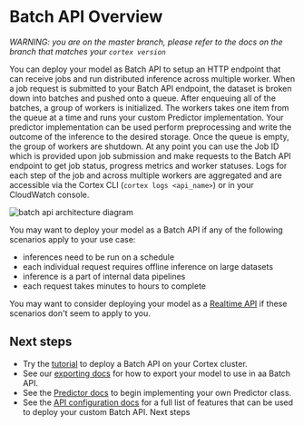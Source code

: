 # Batch API Overview

_WARNING: you are on the master branch, please refer to the docs on the branch that matches your `cortex version`_

You can deploy your model as Batch API to setup an HTTP endpoint that can receive jobs and run distributed inference across multiple worker. When a job request is submitted to your Batch API endpoint, the dataset is broken down into batches and pushed onto a queue. After enqueuing all of the batches, a group of workers is initialized. The workers takes one item from the queue at a time and runs your custom Predictor implementation. Your predictor implementation can be used perform preprocessing and write the outcome of the inference to the desired storage. Once the queue is empty, the group of workers are shutdown. At any point you can use the Job ID which is provided upon job submission and make requests to the Batch API endpoint to get job status, progress metrics and worker statuses. Logs for each step of the job and across multiple workers are aggregated and are accessible via the Cortex CLI (`cortex logs <api_name>`) or in your CloudWatch console.

![batch api architecture diagram](https://user-images.githubusercontent.com/4365343/87894668-6373a700-ca11-11ea-901e-350809f72821.png)

You may want to deploy your model as a Batch API if any of the following scenarios apply to your use case:

* inferences need to be run on a schedule
* each individual request requires offline inference on large datasets
* inference is a part of internal data pipelines
* each request takes minutes to hours to complete

You may want to consider deploying your model as a [Realtime API](#syncapi.md) if these scenarios don't seem to apply to you.

## Next steps

<!-- CORTEX_VERSION_MINOR -->
* Try the [tutorial](../../examples/sklearn/iris-classifier/README.md) to deploy a Batch API on your Cortex cluster.
* See our [exporting docs](../deployments/exporting.md) for how to export your model to use in aa Batch API.
* See the [Predictor docs](batchapi/predictors.md) to begin implementing your own Predictor class.
* See the [API configuration docs](batchapi/api-configuration.md) for a full list of features that can be used to deploy your custom Batch API.
Next steps
